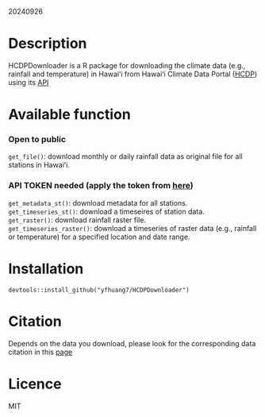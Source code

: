 20240926

# Description
HCDPDownloader is a R package for downloading the climate data (e.g., rainfall and temperature) in Hawaiʻi from Hawaiʻi Climate Data Portal ([HCDP](https://www.hawaii.edu/climate-data-portal/)) using its [API](https://docs.google.com/document/d/1XlVR6S6aCb7WC4ntC4QaRzdw0i6B-wDahDjsN1z7ECk/edit#heading=h.1ocj20xm1h5n)

# Available function  
### Open to public
`get_file()`: download monthly or daily rainfall data as original file for all stations in Hawaiʻi.

### API TOKEN needed (apply the token from [here](https://www.hawaii.edu/climate-data-portal/hcdp-hawaii-mesonet-api/))  

`get_metadata_st()`: download metadata for all stations.  
`get_timeseries_st()`: download a timeseires of station data.  
`get_raster()`: download rainfall raster file.  
`get_timeseries_raster()`: download a timeseries of raster data (e.g., rainfall or temperature) for a specified location and date range.

# Installation
`devtools::install_github("yfhuang7/HCDPDownloader")`

# Citation
Depends on the data you download, please look for the corresponding data citation in this [page](https://www.hawaii.edu/climate-data-portal/how-to-cite-3/)

# Licence
MIT 

